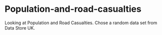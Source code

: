 # Population-and-road-casualties
Looking at Population and Road Casualties. Chose a random data set from Data Store UK.
